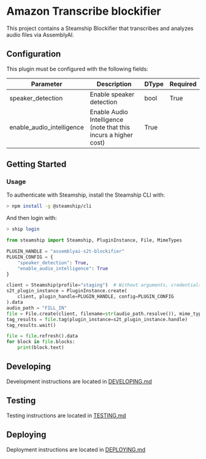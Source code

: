 # Amazon Transcribe blockifier

This project contains a Steamship Blockifier that transcribes and analyzes audio files via AssemblyAI.

## Configuration

This plugin must be configured with the following fields:

| Parameter | Description | DType | Required |
|-------------------|----------------------------------------------------|--------|--|
| speaker_detection | Enable speaker detection | bool |True|
| enable_audio_intelligence | Enable Audio Intelligence (note that this incurs a higher cost) | True |

## Getting Started

### Usage

To authenticate with Steamship, install the Steamship CLI with:

```bash
> npm install -g @steamship/cli
```

And then login with:

```bash
> ship login
```

```python
from steamship import Steamship, PluginInstance, File, MimeTypes

PLUGIN_HANDLE = "assemblyai-s2t-blockifier"
PLUGIN_CONFIG = {
    "speaker_detection": True,
    "enable_audio_intelligence": True
}

client = Steamship(profile="staging")  # Without arguments, credentials in ~/.steamship.json will be used.
s2t_plugin_instance = PluginInstance.create(
    client, plugin_handle=PLUGIN_HANDLE, config=PLUGIN_CONFIG
).data
audio_path = "FILL_IN"
file = File.create(client, filename=str(audio_path.resolve()), mime_type=MimeTypes.MP3).data
tag_results = file.tag(plugin_instance=s2t_plugin_instance.handle)
tag_results.wait()

file = file.refresh().data
for block in file.blocks:
    print(block.text)
```

## Developing

Development instructions are located in [DEVELOPING.md](DEVELOPING.md)

## Testing

Testing instructions are located in [TESTING.md](TESTING.md)

## Deploying

Deployment instructions are located in [DEPLOYING.md](DEPLOYING.md)
